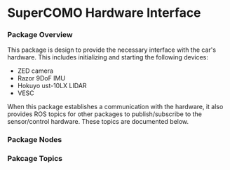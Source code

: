 # SuperCOMO Hardware Interface

### Package Overview

This package is design to provide the necessary interface with the car's hardware. This includes initializing and starting the following devices:
- ZED camera
- Razor 9DoF IMU
- Hokuyo ust-10LX LIDAR
- VESC 

When this package establishes a communication with the hardware, it also provides ROS topics for other packages to publish/subscribe to the sensor/control hardware. These topics are documented below.

### Package Nodes

### Pakcage Topics
 
